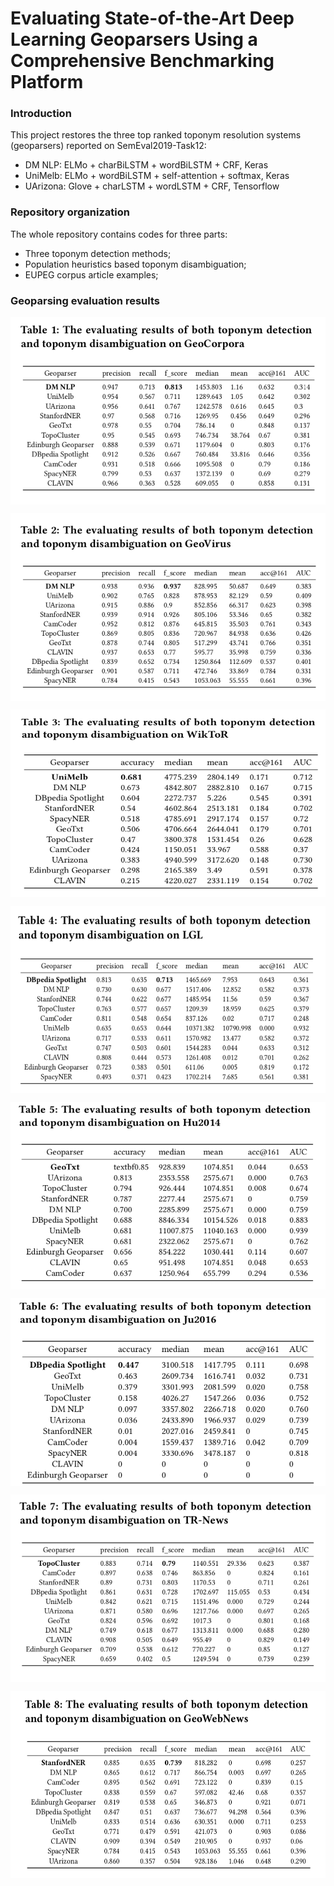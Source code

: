 # Evaluating State-of-the-Art Deep Learning Geoparsers Using a Comprehensive Benchmarking Platform

### Introduction

This project restores the three top ranked toponym resolution systems (geoparsers) reported on SemEval2019-Task12:

* DM NLP: 	ELMo + charBiLSTM + wordBiLSTM + CRF, Keras
* UniMelb: 	ELMo + wordBiLSTM + self-attention + softmax, Keras
* UArizona:	Glove + charLSTM + wordLSTM + CRF, Tensorflow

### Repository organization

The whole repository contains codes for three parts:
* Three toponym detection methods;
* Population heuristics based toponym disambiguation;
* EUPEG corpus article examples;

### Geoparsing evaluation results
<p align="center">
<img align="center" src="fig/TABLE1.png" width="520" height="300"/>
</p>
<p align="center">
<img align="center" src="fig/TABLE2.png" width="520" height="300"/>
</p>
<p align="center">
<img align="center" src="fig/TABLE3.png" width="520" height="300"/>
</p>
<p align="center">
<img align="center" src="fig/TABLE4.png" width="520" height="300"/>
</p>
<p align="center">
<img align="center" src="fig/TABLE5.png" width="520" height="300"/>
</p>
<p align="center">
<img align="center" src="fig/TABLE6.png" width="520" height="300"/>
</p>
<p align="center">
<img align="center" src="fig/TABLE7.png" width="520" height="300"/>
</p>
<p align="center">
<img align="center" src="fig/TABLE8.png" width="520" height="300"/>
</p>